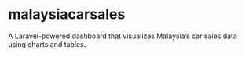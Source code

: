 # malaysiacarsales
A Laravel-powered dashboard that visualizes Malaysia’s car sales data using charts and tables.

